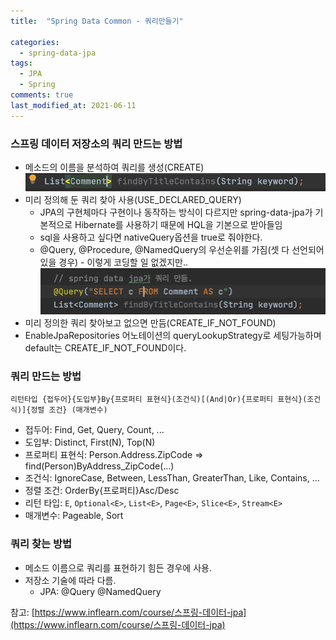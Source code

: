 ```yaml
---
title:  "Spring Data Common - 쿼리만들기"

categories:
  - spring-data-jpa
tags:
  - JPA
  - Spring
comments: true
last_modified_at: 2021-06-11
---
```


### 스프링 데이터 저장소의 쿼리 만드는 방법
* 메소드의 이름을 분석하여 쿼리를 생성(CREATE)
![1](/assets/images/create.png)
* 미리 정의해 둔 쿼리 찾아 사용(USE_DECLARED_QUERY)
  * JPA의 구현체마다 구현이나 동작하는 방식이 다르지만 spring-data-jpa가 기본적으로 Hibernate를 사용하기 때문에 HQL을 기본으로 받아들임
  * sql을 사용하고 싶다면 nativeQuery옵션을 true로 줘야한다.
  * @Query, @Procedure, @NamedQuery의 우선순위를 가짐(셋 다 선언되어 있을 경우) - 이렇게 코딩할 일 없겠지만..
![1](/assets/images/use_declared_query.png)
* 미리 정의한 쿼리 찾아보고 없으면 만듬(CREATE_IF_NOT_FOUND)
* EnableJpaRepositories 어노테이션의 queryLookupStrategy로 세팅가능하며 default는 CREATE_IF_NOT_FOUND이다.

### 쿼리 만드는 방법
```
리턴타입 {접두어}{도입부}By{프로퍼티 표현식}(조건식)[(And|Or){프로퍼티 표현식}(조건식)]{정렬 조건} (매개변수)
```

* 접두어: Find, Get, Query, Count, ...
* 도입부: Distinct, First(N), Top(N)
* 프로퍼티 표현식: Person.Address.ZipCode => find(Person)ByAddress_ZipCode(...)
* 조건식: IgnoreCase, Between, LessThan, GreaterThan, Like, Contains, ...
* 정렬 조건: OrderBy{프로퍼티}Asc/Desc
* 리턴 타입: `E`, `Optional<E>`, `List<E>`, `Page<E>`, `Slice<E>`, `Stream<E>`
* 매개변수: Pageable, Sort

### 쿼리 찾는 방법
* 메소드 이름으로 쿼리를 표현하기 힘든 경우에 사용.
* 저장소 기술에 따라 다름.
  * JPA: @Query @NamedQuery

 

참고: [https://www.inflearn.com/course/스프링-데이터-jpa](https://www.inflearn.com/course/스프링-데이터-jpa)
